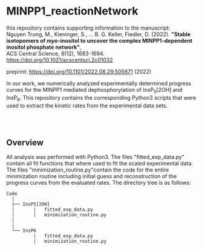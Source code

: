 # MINPP1_reactionNetwork

this repository contains supporting information to the manuscript:<br>
Nguyen Trung, M., Kieninger, S., ... B. G. Keller, Fiedler, D. (2022).
**"Stable isotopomers of *myo*-inositol to uncover the complex MINPP1-dependent inositol phosphate network"**, 
<br>
ACS Central Science, 8(12), 1683-1694.<br>
https://doi.org/10.1021/acscentsci.2c01032


preprint: https://doi.org/10.1101/2022.08.29.505671 (2022)
<br>

In our work, we numerically analyzed experimentally determined progress curves for the MINPP1 mediated dephosphorylation of InsP<sub>5</sub>[2OH] and InsP<sub>6</sub>.
This repository contains the corresponding Python3 scripts that were used to extract the kinetic rates from the experimental data sets. 


<br>
<br>
<h2>Overview </h2>

All analysis was performed with Python3. The files "fitted_exp_data.py" contain all fit functions that where used to fit the scaled experimental data.
The files "minimization_routine.py"contain the code for the entire minimization routine including initial guess and reconstruction of the progress curves
from the evaluated rates.
The directory tree is as follows:

```
Code
  |
  ├── InsP5[2OH]
  |       |   fitted_exp_data.py
  |       |   minimization_routine.py
  |
  |      
  └── InsP6
          |   fitted_exp_data.py
          |   minimization_routine.py
```
